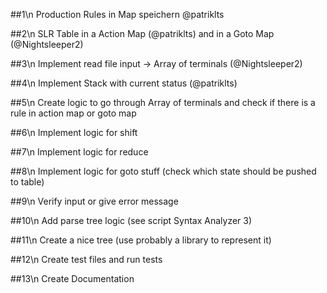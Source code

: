 ##1\n
Production Rules in Map speichern  @patriklts

##2\n
SLR Table in a Action Map (@patriklts) and in a Goto Map (@Nightsleeper2)

##3\n
Implement read file input -> Array of terminals (@Nightsleeper2)

##4\n 
Implement Stack with current status (@patriklts)

##5\n
Create logic to go through Array of terminals and check if there is a rule in action map or goto map

##6\n
Implement logic for shift 

##7\n
Implement logic for reduce

##8\n
Implement logic for goto stuff (check which state should be pushed to table)

##9\n 
Verify input or give error message

##10\n
Add parse tree logic (see script Syntax Analyzer 3)

##11\n
Create a nice tree (use probably a library to represent it)

##12\n 
Create test files and run tests

##13\n
Create Documentation